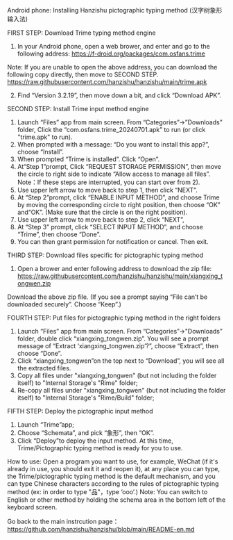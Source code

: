 Android phone: Installing Hanzishu pictographic typing method (汉字树象形输入法) 


FIRST STEP: Download Trime typing method engine

1.	In your Android phone, open a web brower, and enter and go to the following address:
https://f-droid.org/packages/com.osfans.trime

Note: If you are unable to open the above address, you can download the following copy directly, then move to SECOND STEP.
	https://raw.githubusercontent.com/hanzishu/hanzishu/main/trime.apk

2.	Find “Version 3.2.19”, then move down a bit, and click “Download APK”.


SECOND STEP: Install Trime input method engine

1.	Launch “Files” app from main screen. From “Categories”->”Downloads” folder, Click the “com.osfans.trime_20240701.apk” to run (or click "trime.apk" to run).
2.	When prompted with a message: “Do you want to install this app?”, choose “Install”.
3.	When prompted “Trime is installed”. Click “Open”.
4.	At“Step 1”prompt,  Click “REQUEST STORAGE PERMISSION”, then move the circle to right side to indicate “Allow access to manage all files”.
Note：If these steps are interrupted, you can start over from 2).
5.	Use upper left arrow to move back to step 1, then click “NEXT”.
6.	At “Step 2”prompt,  click “ENABLE INPUT METHOD”, and choose Trime by moving the corresponding circle to right position, then choose “OK” and“OK”. (Make sure that the circle is on the right position).
7.	Use upper left arrow to move back to step 2, click “NEXT”,
8.	At “Step 3” prompt, click “SELECT INPUT METHOD”, and choose “Trime”, then choose “Done”.
9.	You can then grant permission for notification or cancel. Then exit.

THIRD STEP: Download files specific for pictographic typing method
1. Open a brower and enter following address to download the zip file:
https://raw.githubusercontent.com/hanzishu/hanzishu/main/xiangxing_tongwen.zip

Download the above zip file. (If you see a prompt saying “File can’t be downloaded securely”. Choose “Keep”.)


FOURTH STEP: Put files for pictographic typing method in the right folders

1.	Launch “Files” app from main screen. From “Categories”->"Downloads” folder, double click “xiangxing_tongwen.zip”. You will see a prompt message of “Extract ‘xiangxing_tongwen.zip’?”, choose “Extract”, then choose “Done”.
2.	Click “xiangxing_tongwen”on the top next to “Download”, you will see all the extracted files.
3.	Copy all files under "xiangxing_tongwen" (but not including the folder itself) to "Internal Storage's "Rime" folder;
4.	Re-copy all files under "xiangxing_tongwen" (but not including the folder itself) to "Internal Storage's "Rime/Build" folder;
 

FIFTH STEP: Deploy the pictographic input method

1. Launch “Trime”app;
2. Choose “Schemata”, and pick “象形”, then “OK”.
3. Click “Deploy”to deploy the input method.
At this time, Trime/Pictographic typing method is ready for you to use.

How to use: Open a program you want to use, for example, WeChat (if it's already in use, you should exit it and reopen it), at any place you can type, the Trime/pictographic typing method is the default mechanism, and you can type Chinese characters according to the rules of pictographic typing method (ex: in order to type "品"，type ‘ooo’.) 
Note: You can switch to English or other method by holding the schema area in the bottom left of the keyboard screen. 

Go back to the main instrcution page： https://github.com/hanzishu/hanzishu/blob/main/README-en.md